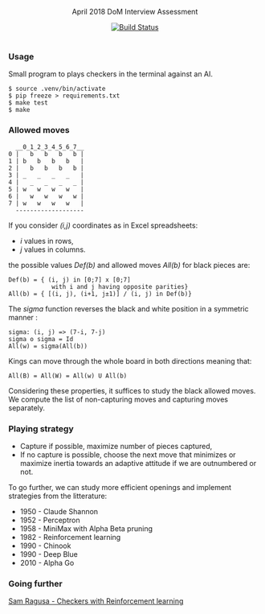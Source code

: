 <p align="center">
  April 2018 DoM Interview Assessment
</p>

<p align="center">
  <a href="http://travis-ci.org/mycaule/dom-assessment"><img src="https://api.travis-ci.org/mycaule/dom-assessment.svg?branch=master" alt="Build Status"></a>
  <br>
  <br>
</p>

### Usage

Small program to plays checkers in the terminal against an AI.

```
$ source .venv/bin/activate
$ pip freeze > requirements.txt
$ make test
$ make
```

### Allowed moves

```
  __0_1_2_3_4_5_6_7__
0 |   b   b   b   b |
1 | b   b   b   b   |
2 |   b   b   b   b |
3 | _   _   _   _   |
4 |   _   _   _   _ |
5 | w   w   w   w   |
6 |   w   w   w   w |
7 | w   w   w   w   |
  -------------------
```
If you consider *(i,j)* coordinates as in Excel spreadsheets:
 - *i* values in rows,
 - *j* values in columns.

the possible values *Def(b)* and allowed moves *All(b)* for black pieces are:

```
Def(b) = { (i, j) in [0;7] x [0;7]
            with i and j having opposite parities}
All(b) = { [(i, j), (i+1, j±1)] / (i, j) in Def(b)}
```

The *sigma* function reverses the black and white position in a symmetric manner :

```
sigma: (i, j) => (7-i, 7-j)
sigma o sigma = Id
All(w) = sigma(All(b))
```

Kings can move through the whole board in both directions meaning that:
```
All(B) = All(W) = All(w) U All(b)
```

Considering these properties, it suffices to study the black allowed moves.
We compute the list of non-capturing moves and capturing moves separately.

### Playing strategy

- Capture if possible, maximize number of pieces captured,
- If no capture is possible, choose the next move that minimizes or maximize inertia towards an adaptive attitude if we are outnumbered or not.

To go further, we can study more efficient openings and implement strategies from the litterature:

* 1950 - Claude Shannon
* 1952 - Perceptron
* 1958 - MiniMax with Alpha Beta pruning
* 1982 - Reinforcement learning
* 1990 - Chinook
* 1990 - Deep Blue
* 2010 - Alpha Go

### Going further

[Sam Ragusa - Checkers with Reinforcement learning](https://github.com/SamRagusa/Checkers-Reinforcement-Learning)
